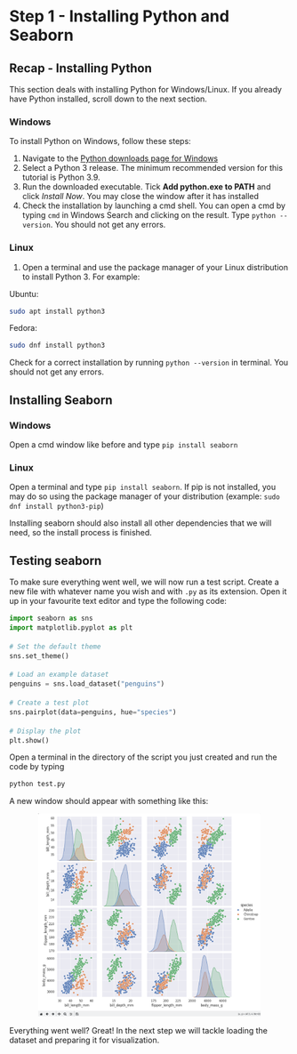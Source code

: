 # Step 1 - Installing Python and Seaborn


## Recap - Installing Python
This section deals with installing Python for Windows/Linux. If you already have Python installed, scroll down to the next section.

### Windows
To install Python on Windows, follow these steps:
1. Navigate to the [Python downloads page for Windows](https://www.python.org/downloads/windows/)
2. Select a Python 3 release. The minimum recommended version for this tutorial is Python 3.9.
3. Run the downloaded executable. Tick **Add python.exe to PATH** and click *Install Now*. You may close the window after it has installed
4. Check the installation by launching a cmd shell. You can open a cmd by typing ``cmd`` in Windows Search and clicking on the result. Type ``python --version``. You should not get any errors.

### Linux
1. Open a terminal and use the package manager of your Linux distribution to install Python 3. For example: 

Ubuntu:
```bash
sudo apt install python3
```
Fedora:
```bash
sudo dnf install python3
```
Check for a correct installation by running ``python --version`` in terminal. You should not get any errors.

## Installing Seaborn
### Windows
Open a cmd window like before and type ``pip install seaborn``
### Linux
Open a terminal and type ``pip install seaborn``. If pip is not installed, you may do so using the package manager of your distribution (example: ``sudo dnf install python3-pip``)

Installing seaborn should also install all other dependencies that we will need, so the install process is finished.

## Testing seaborn
To make sure everything went well, we will now run a test script. Create a new file with whatever name you wish and with ``.py`` as its extension. Open it up in your favourite text editor and type the following code:
```python
import seaborn as sns
import matplotlib.pyplot as plt

# Set the default theme
sns.set_theme()

# Load an example dataset
penguins = sns.load_dataset("penguins")

# Create a test plot
sns.pairplot(data=penguins, hue="species")

# Display the plot
plt.show()
```
Open a terminal in the directory of the script you just created and run the code by typing
```bash
python test.py
```
A new window should appear with something like this:
<p align="center"><img src="test_plot.png" width="400"></p>

Everything went well? Great! In the next step we will tackle loading the dataset and preparing it for visualization.
